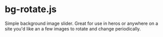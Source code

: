 # bg-rotate.js
Simple background image slider. Great for use in heros or anywhere on a site you'd like an a few images to rotate and change periodically.
